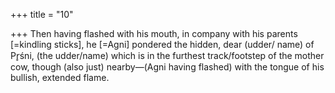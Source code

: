 +++
title = "10"

+++
Then having flashed with his mouth, in company with his parents  [=kindling sticks], he [=Agni] pondered the hidden, dear (udder/
name) of Pr̥śni,
(the udder/name) which is in the furthest track/footstep of the mother  cow, though (also just) nearby—(Agni having flashed) with the
tongue of his bullish, extended flame.